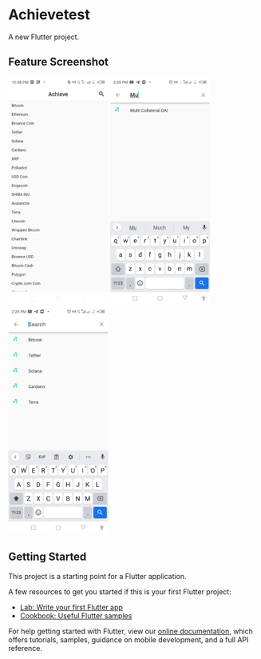 # Achievetest

A new Flutter project.

## Feature Screenshot

<p float="left">
  <img src="media/flutter_01.png" width="200" />
   <img src="media/flutter_02.png" width="200" />
    <img src="media/flutter_03.png" width="200" />
</p>

## Getting Started

This project is a starting point for a Flutter application.

A few resources to get you started if this is your first Flutter project:

- [Lab: Write your first Flutter app](https://flutter.dev/docs/get-started/codelab)
- [Cookbook: Useful Flutter samples](https://flutter.dev/docs/cookbook)

For help getting started with Flutter, view our
[online documentation](https://flutter.dev/docs), which offers tutorials,
samples, guidance on mobile development, and a full API reference.
